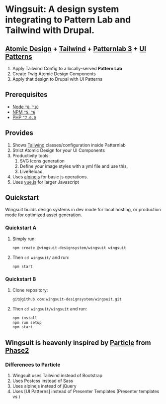 # Wingsuit: A design system integrating to Pattern Lab and Tailwind with Drupal.

## [Atomic Design](https://bradfrost.com/blog/post/atomic-web-design/) + [Tailwind](tailwindcss.com/) + [Patternlab 3](https://patternlab.io/) + [UI Patterns](https://www.drupal.org/project/ui_patterns)

1.  Apply Tailwind Config to a locally-served **Pattern Lab**
1.  Create Twig Atomic Design Components
1.  Apply that design to Drupal with UI Patterns

## Prerequisites

- [Node `^8`, `^10`](https://nodejs.org)
- [NPM `^5`, `^6`](https://www.npmjs.com/)
- [PHP `^7.0.0`](https://php.net)

## Provides
1.  Shows [Tailwind](tailwindcss.com/) classes/configuration inside Patternlab
1.  Strict Atomic Design for your UI Components
1.  Productivity tools:
    1.  SVG Icons generation
    1.  Define your image styles with a yml file and use this,
    1.  LiveReload,
1.  Uses [alpinejs](https://github.com/alpinejs/alpine) for basic js operations.
1.  Uses [vue.js](https://vuejs.org/) for larger Javascript


## Quickstart

Wingsuit builds design systems in dev mode for local hosting, or production mode for optimized asset generation.

### Quickstart A

1. Simply run:

   ```bash
   npm create @wingsuit-designsystem/wingsuit wingsuit
   ```

1. Then `cd wingsuit/` and run:

   ```bash
   npm start
   ```

### Quickstart B
1. Clone repository:

   ```bash
   git@github.com:wingsuit-designsystem/wingsuit.git
   ```

1. Then `cd wingsuit/wingsuit` and run:

   ```bash
   npm install
   npm run setup
   npm start
   ```

## Wingsuit is heavenly inspired by [Particle](https://github.com/phase2/particle) from [Phase2](https://www.phase2technology.com/)
### Differences to Particle
1.  Wingsuit uses Tailwind instead of Bootstrap
1.  Uses Postcss instead of Sass
1.  Uses alpinejs instead of jQuery
1.  Uses [UI Patterns] instead of Presenter Templates (Presenter templates vs )

